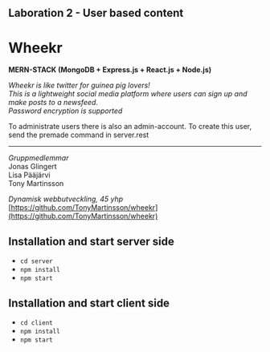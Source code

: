 ## Laboration 2 - User based content

# Wheekr

**MERN-STACK (MongoDB + Express.js + React.js + Node.js)**  

*Wheekr is like twitter for guinea pig lovers!  
This is a lightweight social media platform where users can sign up and make posts to a newsfeed.  
Password encryption is supported*

To administrate users there is also an admin-account. To create this user, send the premade command in server.rest
*************************

*Gruppmedlemmar*  
Jonas Glingert  
Lisa Pääjärvi  
Tony Martinsson

*Dynamisk webbutveckling, 45 yhp*  
[https://github.com/TonyMartinsson/wheekr](https://github.com/TonyMartinsson/wheekr)

## Installation and start server side

* `cd server`
* `npm install`
* `npm start`

## Installation and start client side

* `cd client`
* `npm install`   
* `npm start`   
